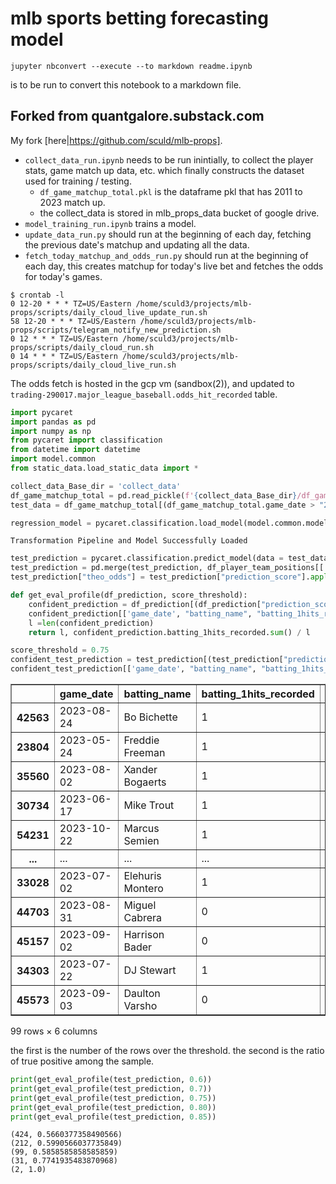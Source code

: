 # mlb sports betting forecasting model

```
jupyter nbconvert --execute --to markdown readme.ipynb
```
is to be run to convert this notebook to a markdown file.

## Forked from quantgalore.substack.com

My fork [here|https://github.com/sculd/mlb-props].

* `collect_data_run.ipynb` needs to be run inintially, to collect the player stats, game match up data, etc. which finally constructs the dataset used for training / testing.
  * `df_game_matchup_total.pkl` is the dataframe pkl that has 2011 to 2023 match up.
  * the collect_data is stored in mlb_props_data bucket of google drive.
* `model_training_run.ipynb` trains a model.
* `update_data_run.py` should run at the beginning of each day, fetching the previous date's matchup and updating all the data.
* `fetch_today_matchup_and_odds_run.py` should run at the beginning of each day, this creates matchup for today's live bet and fetches the odds for today's games.

```
$ crontab -l
0 12-20 * * * TZ=US/Eastern /home/sculd3/projects/mlb-props/scripts/daily_cloud_live_update_run.sh
58 12-20 * * * TZ=US/Eastern /home/sculd3/projects/mlb-props/scripts/telegram_notify_new_prediction.sh
0 12 * * * TZ=US/Eastern /home/sculd3/projects/mlb-props/scripts/daily_cloud_run.sh
0 14 * * * TZ=US/Eastern /home/sculd3/projects/mlb-props/scripts/daily_cloud_live_run.sh
```

The odds fetch is hosted in the gcp vm (sandbox(2)), and updated to `trading-290017.major_league_baseball.odds_hit_recorded` table.


```python
import pycaret
import pandas as pd
import numpy as np
from pycaret import classification
from datetime import datetime
import model.common
from static_data.load_static_data import *
```


```python
collect_data_Base_dir = 'collect_data'
df_game_matchup_total = pd.read_pickle(f'{collect_data_Base_dir}/df_game_matchup_total.pkl')
test_data = df_game_matchup_total[(df_game_matchup_total.game_date > "2022-12-01")][model.common.features_1hits_recorded]
```


```python
regression_model = pycaret.classification.load_model(model.common.model_1hits_file_name)
```

    Transformation Pipeline and Model Successfully Loaded



```python
test_prediction = pycaret.classification.predict_model(data = test_data, estimator = regression_model)
test_prediction = pd.merge(test_prediction, df_player_team_positions[['player_id','player_team_name']], left_on='batting_id', right_on='player_id', how='left')
test_prediction["theo_odds"] = test_prediction["prediction_score"].apply(model.common.odds_calculator)
```


```python
def get_eval_profile(df_prediction, score_threshold):
    confident_prediction = df_prediction[(df_prediction["prediction_score"] >= score_threshold) & (df_prediction["prediction_label"] == 1)].sort_values(by = "prediction_score", ascending = False).drop_duplicates("batting_name")
    confident_prediction[['game_date', "batting_name", "batting_1hits_recorded",	"prediction_score", "player_team_name", "theo_odds"]]
    l =len(confident_prediction)
    return l, confident_prediction.batting_1hits_recorded.sum() / l
```


```python
score_threshold = 0.75
confident_test_prediction = test_prediction[(test_prediction["prediction_score"] >= score_threshold) & (test_prediction["prediction_label"] == 1)].sort_values(by = "prediction_score", ascending = False).drop_duplicates("batting_name")
confident_test_prediction[['game_date', "batting_name", "batting_1hits_recorded",	"prediction_score", "player_team_name", "theo_odds"]]
```




<div>
<style scoped>
    .dataframe tbody tr th:only-of-type {
        vertical-align: middle;
    }

    .dataframe tbody tr th {
        vertical-align: top;
    }

    .dataframe thead th {
        text-align: right;
    }
</style>
<table border="1" class="dataframe">
  <thead>
    <tr style="text-align: right;">
      <th></th>
      <th>game_date</th>
      <th>batting_name</th>
      <th>batting_1hits_recorded</th>
      <th>prediction_score</th>
      <th>player_team_name</th>
      <th>theo_odds</th>
    </tr>
  </thead>
  <tbody>
    <tr>
      <th>42563</th>
      <td>2023-08-24</td>
      <td>Bo Bichette</td>
      <td>1</td>
      <td>0.8700</td>
      <td>Toronto Blue Jays</td>
      <td>-669</td>
    </tr>
    <tr>
      <th>23804</th>
      <td>2023-05-24</td>
      <td>Freddie Freeman</td>
      <td>1</td>
      <td>0.8500</td>
      <td>Los Angeles Dodgers</td>
      <td>-567</td>
    </tr>
    <tr>
      <th>35560</th>
      <td>2023-08-02</td>
      <td>Xander Bogaerts</td>
      <td>1</td>
      <td>0.8467</td>
      <td>San Diego Padres</td>
      <td>-552</td>
    </tr>
    <tr>
      <th>30734</th>
      <td>2023-06-17</td>
      <td>Mike Trout</td>
      <td>1</td>
      <td>0.8400</td>
      <td>Los Angeles Angels</td>
      <td>-525</td>
    </tr>
    <tr>
      <th>54231</th>
      <td>2023-10-22</td>
      <td>Marcus Semien</td>
      <td>1</td>
      <td>0.8300</td>
      <td>Toronto Blue Jays</td>
      <td>-488</td>
    </tr>
    <tr>
      <th>...</th>
      <td>...</td>
      <td>...</td>
      <td>...</td>
      <td>...</td>
      <td>...</td>
      <td>...</td>
    </tr>
    <tr>
      <th>33028</th>
      <td>2023-07-02</td>
      <td>Elehuris Montero</td>
      <td>1</td>
      <td>0.7500</td>
      <td>Colorado Rockies</td>
      <td>-300</td>
    </tr>
    <tr>
      <th>44703</th>
      <td>2023-08-31</td>
      <td>Miguel Cabrera</td>
      <td>0</td>
      <td>0.7500</td>
      <td>Miami Marlins</td>
      <td>-300</td>
    </tr>
    <tr>
      <th>45157</th>
      <td>2023-09-02</td>
      <td>Harrison Bader</td>
      <td>0</td>
      <td>0.7500</td>
      <td>New York Yankees</td>
      <td>-300</td>
    </tr>
    <tr>
      <th>34303</th>
      <td>2023-07-22</td>
      <td>DJ Stewart</td>
      <td>1</td>
      <td>0.7500</td>
      <td>Baltimore Orioles</td>
      <td>-300</td>
    </tr>
    <tr>
      <th>45573</th>
      <td>2023-09-03</td>
      <td>Daulton Varsho</td>
      <td>0</td>
      <td>0.7500</td>
      <td>Arizona Diamondbacks</td>
      <td>-300</td>
    </tr>
  </tbody>
</table>
<p>99 rows × 6 columns</p>
</div>



the first is the number of the rows over the threshold. the second is the ratio of true positive among the sample.


```python
print(get_eval_profile(test_prediction, 0.6))
print(get_eval_profile(test_prediction, 0.7))
print(get_eval_profile(test_prediction, 0.75))
print(get_eval_profile(test_prediction, 0.80))
print(get_eval_profile(test_prediction, 0.85))
```

    (424, 0.5660377358490566)
    (212, 0.5990566037735849)
    (99, 0.5858585858585859)
    (31, 0.7741935483870968)
    (2, 1.0)



```python

```
